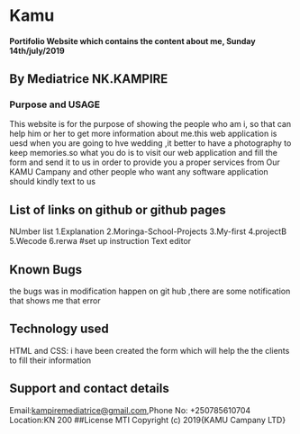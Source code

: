 # Kamu
#### Portifolio Website which contains the content about me, Sunday 14th/july/2019
## By Mediatrice NK.KAMPIRE
### Purpose and USAGE
This website is for the purpose of showing the people who am i, so that can help him or her to get more information about me.this web application is uesd when you are going to hve wedding ,it better to have a photography to keep memories.so what you do is to visit our web application and fill the form and send it to us in order to provide you a proper services from Our KAMU Campany and other people who want any software application should kindly text to us
## List of links on github or github pages
NUmber list
1.Explanation
2.Moringa-School-Projects
3.My-first
4.projectB
5.Wecode
6.rerwa
#set up instruction
Text editor
## Known Bugs
the bugs was in modification happen on git hub ,there are some notification that shows me that error
## Technology used
HTML and CSS: i have been created the form which will help the the clients to fill their information
## Support and contact details
Email:kampiremediatrice@gmail.com,Phone No: +250785610704 Location:KN 200
##License
MTI
Copyright (c) 2019{KAMU Campany LTD}
